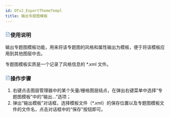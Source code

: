 ```yaml
---
id: DTv2_ExportThemeTempl
title: 输出专题图模板
---
```

### ![](../../img/read.gif)使用说明

输出专题图模板功能，用来将该专题图的风格和属性输出为模板，便于将该模板应用到其他图层中去。

专题图模板实质是一个记录了风格信息的 *.xml 文件。

### ![](../../img/read.gif)操作步骤

1. 右键点击图层管理器中的某个矢量/栅格图层结点，在弹出右键菜单中选择“专题图模板”中的“输出…”选项；
2. 弹出“输出模板”对话框，选择模板文件（*.xml）的保存位置以及专题图模板文件的文件名，点击对话框中的“保存”按钮即可。
